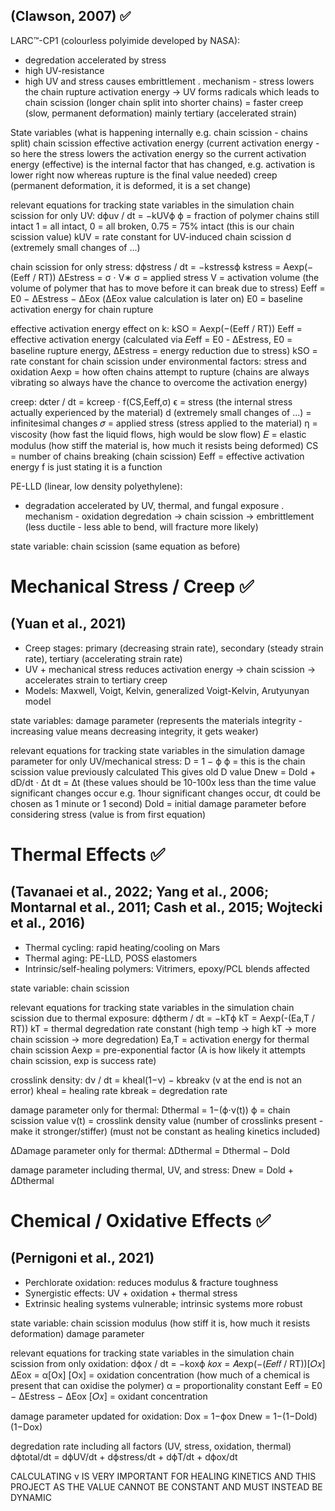 ## (Clawson, 2007) ✅
LARC™-CP1 (colourless polyimide developed by NASA): 
- degredation accelerated by stress
- high UV-resistance
- high UV and stress causes embrittlement
. mechanism - stress lowers the chain rupture activation energy -> UV forms radicals which leads to chain scission (longer chain split into shorter chains) = faster creep (slow, permanent deformation) mainly tertiary (accelerated strain)

State variables (what is happening internally e.g. chain scission - chains split)
chain scission
effective activation energy (current activation energy - so here the stress lowers the activation energy so the current activation energy (effective) is the internal factor that has changed, e.g. activation is lower right now whereas rupture is the final value needed)
creep (permanent deformation, it is deformed, it is a set change)

relevant equations for tracking state variables in the simulation
chain scission for only UV:
dϕ​uv / dt = −kUV​ϕ
ϕ = fraction of polymer chains still intact 1 = all intact, 0 = all broken, 0.75 = 75% intact (this is our chain scission value)
kUV​ = rate constant for UV-induced chain scission
d (extremely small changes of ...)

chain scission for only stress:
dϕstress / dt = −kstressϕ
kstress​ = Aexp(−(Eeff / RT))
ΔEstress ​= σ ⋅ V∗
σ = applied stress
V = activation volume (the volume of polymer that has to move before it can break due to stress)
Eeff ​= E0 ​− ΔEstress ​− ΔEox​ (ΔEox​ value calculation is later on)
E0 = baseline activation energy for chain rupture

effective activation energy effect on k:
kSO = Aexp(−(Eeff​​ / RT))
Eeff = effective activation energy (calculated via 𝐸eff = E0 - ΔEstress, E0 = baseline rupture energy, ΔEstress = energy reduction due to stress)
kSO = rate constant for chain scission under environmental factors: stress and oxidation
Aexp = how often chains attempt to rupture (chains are always vibrating so always have the chance to overcome the activation energy)

creep:
dϵter / dt ​​= kcreep​ ⋅ f(CS,Eeff​,σ)
ϵ = stress (the internal stress actually experienced by the material)
d (extremely small changes of ...) = infinitesimal changes
𝜎 = applied stress (stress applied to the material)
η = viscosity (how fast the liquid flows, high would be slow flow)
𝐸 = elastic modulus (how stiff the material is, how much it resists being deformed)
CS = number of chains breaking (chain scission)
Eeff = effective activation energy
f is just stating it is a function

PE-LLD (linear, low density polyethylene):
- degradation accelerated by UV, thermal, and fungal exposure
. mechanism - oxidation degredation -> chain scission -> embrittlement (less ductile - less able to bend, will fracture more likely)

state variable:
chain scission (same equation as before)

# Mechanical Stress / Creep ✅
## (Yuan et al., 2021)
- Creep stages: primary (decreasing strain rate), secondary (steady strain rate), tertiary (accelerating strain rate)
- UV + mechanical stress reduces activation energy → chain scission -> accelerates strain to tertiary creep
- Models: Maxwell, Voigt, Kelvin, generalized Voigt-Kelvin, Arutyunyan model

state variables:
damage parameter (represents the materials integrity - increasing value means decreasing integrity, it gets weaker)

relevant equations for tracking state variables in the simulation
damage parameter for only UV/mechanical stress:
D = 1 − ϕ
ϕ = this is the chain scission value previously calculated
This gives old D value
Dnew ​= Dold ​+ dD/dt ​⋅ Δt
dt = Δt (these values should be 10-100x less than the time value significant changes occur e.g. 1hour significant changes occur, dt could be chosen as 1 minute or 1 second)
Dold = initial damage parameter before considering stress (value is from first equation)

# Thermal Effects ✅
## (Tavanaei et al., 2022; Yang et al., 2006; Montarnal et al., 2011; Cash et al., 2015; Wojtecki et al., 2016)
- Thermal cycling: rapid heating/cooling on Mars
- Thermal aging: PE-LLD, POSS elastomers
- Intrinsic/self-healing polymers: Vitrimers, epoxy/PCL blends affected

state variable:
chain scission 

relevant equations for tracking state variables in the simulation
chain scission due to thermal exposure:
dϕtherm / dt = −kTϕ
kT​ = Aexp(-(Ea,T​​ / RT))
kT = thermal degredation rate constant (high temp -> high kT -> more chain scission -> more degredation)
Ea,T​​ = activation energy for thermal chain scission
Aexp = pre-exponential factor (A is how likely it attempts chain scission, exp is success rate)

crosslink density:
dν​ / dt = kheal​(1−ν) − kbreak​ν (v at the end is not an error)
kheal = healing rate
kbreak = degredation rate

damage parameter only for thermal:
Dthermal​ = 1−(ϕ⋅ν(t))
ϕ = chain scission value
ν(t) = crosslink density value (number of crosslinks present - make it stronger/stiffer) (must not be constant as healing kinetics included)

ΔDamage parameter only for thermal:
ΔDthermal ​= Dthermal ​− Dold

damage parameter including thermal, UV, and stress:
Dnew​ = Dold​ + ΔDthermal​​

# Chemical / Oxidative Effects ✅
## (Pernigoni et al., 2021)
- Perchlorate oxidation: reduces modulus & fracture toughness 
- Synergistic effects: UV + oxidation + thermal stress
- Extrinsic healing systems vulnerable; intrinsic systems more robust

state variable:
chain scission
modulus (how stiff it is, how much it resists deformation)
damage parameter

relevant equations for tracking state variables in the simulation 
chain scission from only oxidation:
dϕox / dt = −koxϕ
𝑘𝑜𝑥 = 𝐴exp(−(𝐸𝑒𝑓𝑓 / RT))[𝑂𝑥]
ΔEox​ = α[Ox​]
[Ox​] = oxidation concentration (how much of a chemical is present that can oxidise the polymer)​
α = proportionality constant
Eeff ​= E0 ​− ΔEstress ​− ΔEox​
[𝑂𝑥] = oxidant concentration

damage parameter updated for oxidation:
Dox​ = 1−ϕox
Dnew​ = 1−(1−Dold​)(1−Dox​)​​

degredation rate including all factors (UV, stress, oxidation, thermal)
dϕtotal/dt ​= dϕUV/dt ​​+ dϕstress​/dt ​+ dϕT/dt ​​+ dϕox/dt​​

CALCULATING v IS VERY IMPORTANT FOR HEALING KINETICS AND THIS PROJECT AS THE VALUE CANNOT BE CONSTANT AND MUST INSTEAD BE DYNAMIC

